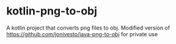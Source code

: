 # kotlin-png-to-obj
A kotlin project that converts png files to obj. Modified version of https://github.com/jonivesto/java-png-to-obj for private use 
